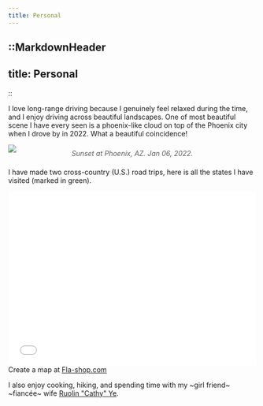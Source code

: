 ```yaml
---
title: Personal
---
```


::MarkdownHeader
---
title: Personal
---
::


I love long-range driving because I genuinely feel relaxed during the time, and I enjoy driving across beautiful landscapes.
One of most beautiful scene I have every seen is a phoenix-like cloud on top of the Phoenix city when I drove by in 2022.
What a beautiful coincidence!

![](/assets/img/personal/phoenix.jpeg)

<div style="font-style: italic; text-align: center; margin-top: -1.5em; margin-bottom:1.5em; opacity: 0.7">Sunset at Phoenix, AZ. Jan 06, 2022.</div>

I have made two cross-country (U.S.) road trips, here is all the states I have visited (marked in green).

<div style="max-width:980px;margin:5px auto 10px auto;font-size:14px;"><div style="position:relative;padding: 0 0 70% 0;height:0;overflow:hidden;"><iframe style="position:absolute;top:0;left:0;width:100%;height:100%;" src="//www.fla-shop.com/visited-states/embed/?st=AR%2CAZ%2CCA%2CCT%2CDE%2CFL%2CGA%2CIA%2CID%2CIL%2CIN%2CMA%2CMD%2CME%2CMN%2CMT%2CNC%2CNH%2CNJ%2CNM%2CNV%2CNY%2COH%2COK%2CPA%2CSD%2CTN%2CTX%2CUT%2CVA%2CVT%2CWI%2CWY&vc=1ca032&uc=90cfea&hc=40bfa6&bc=ffffff&sl=on" frameborder="0" scrolling="no"></iframe></div>Create a map at <a href="https://www.fla-shop.com/visited-states/">Fla-shop.com</a></div>

I also enjoy cooking, hiking, and spending time with my ~girl friend~ ~fiancée~ wife [Ruolin "Cathy" Ye](https://ruolinye.care).
